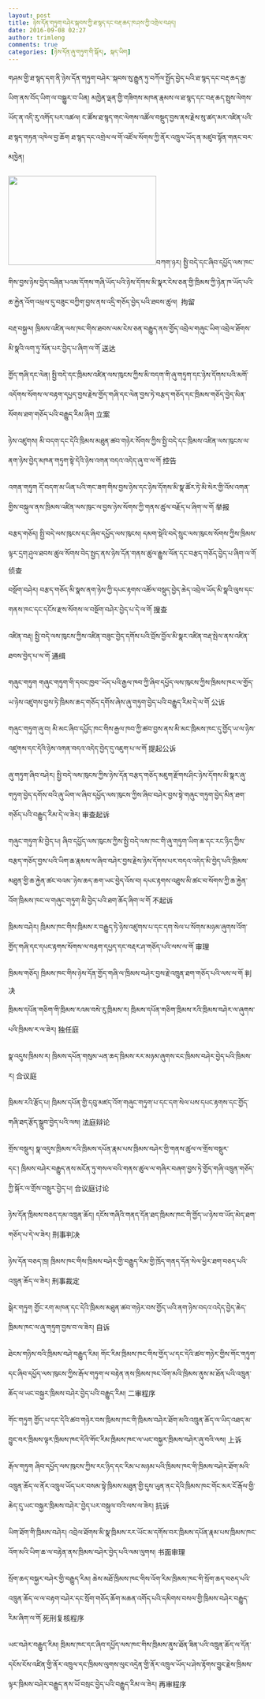 ```yaml
---
layout: post
title: ཉེས་དོན་གཏུག་བཤེར་སྐབས་ཀྱི་ཐ་སྙད་དང་བརྡ་ཆད་ཁ་ཤས་ཀྱི་འགྲེལ་བཤད།
date: 2016-09-08 02:27
author: trimleng
comments: true
categories: [ཉེས་དོན་ཞུ་གཏུག་གི་སྐོར།, སྐད་ཡིག]
---
```

གཤམ་གྱི་ཐ་སྙད་དག་ནི་ཉེས་དོན་གཏུག་བཤེར་་སྐབས་སུ་རྒྱུན་ཏུ་བཀོལ་སྤྱོད་བྱེད་པའི་ཐ་སྙད་དང་བརྡ་ཆད་རྒྱ་ཡིག་ནས་བོད་ཡིག་ལ་བསྒྱུར་བ་ཡིན། མཁྱེན་ལྡན་གྱི་གཟིགས་མཁན་རྣམས་ལ་ཐ་སྙད་དང་བརྡ་ཆད་སྤུས་ལེགས་ཡོད་ན་འདི་རུ་འགོད་པར་འཚལ། ང་ཚོས་ཐ་སྙད་གང་ལེགས་འཚོལ་བསྡུད་བྱས་ནས་རྗེས་སུ་ཚད་མར་འཛིན་པའི་ཐ་སྙད་གཏན་འཁེལ་བྱ་ཆོག ཐ་སྙད་དང་འགྲེལ་ལ་གོ་འཛོལ་སོགས་ཀྱི་ནོར་འཁྲུལ་ཡོད་ན་མཛུབ་སྟོན་གནང་བར་མཁྱེན།

<img class="wp-image-286 size-medium alignleft" src="http://trimleng.org/wp-content/uploads/2016/08/Trimleng-photo-e1471379598754-300x181.png" width="300" height="181" />བཀག་ཉར། སྤྱི་བདེ་དང་ཞིབ་དཔྱོད་ལས་ཁང་གིས་བྱས་ཉེས་བྱེད་བཞིན་པའམ་དོགས་གཞི་ཡོད་པའི་ཉེས་དོགས་མི་སྣར་ངེས་ཅན་གྱི་ཁྲིམས་ཀྱི་ཉེན་ཁ་ཡོད་པའི་ཆ་རྐྱེན་འོག་འཕྲལ་དུ་བཟུང་བཀྱིག་བྱས་ནས་འདྲི་གཅོད་བྱེད་པའི་ཐབས་ཚུལ།  拘留

བརྡ་བསྐྱལ། ཁྲིམས་འཛིན་ལས་ཁང་གིས་ཐབས་ལམ་ངེས་ཅན་བརྒྱུད་ནས་གྱོད་འབྲེལ་གཞུང་ཡིག་འབྲེལ་ཐོགས་མི་སྣའི་ལག་ཏུ་སོན་པར་བྱེད་པ་ཞིག་ལ་གོ 送达

གྱོད་གཞི་དང་ལེན། སྤྱི་བདེ་དང་ཁྲིམས་འཛིན་ལས་ཁུངས་ཀྱིས་མི་བདག་གི་ཞུ་གཏུག་དང་ཉེས་དོགས་པའི་མགོ་འདོགས་སོགས་ལ་བརྟག་དཔྱད་བྱས་རྗེས་གྱོད་གཞི་དང་ལེན་བྱས་ཏེ་བརྩད་གཅོད་དང་ཁྲིམས་གཅོད་བྱེད་མིན་སོགས་ཐག་གཅོད་པའི་བརྒྱུད་རིམ་ཞིག 立案<!--more-->

ཉེས་འཛུགས། མི་བདག་དང་དེའི་ཁྲིམས་མཐུན་ཚབ་གཉེར་སོགས་ཀྱིས་སྤྱི་བདེ་དང་ཁྲིམས་འཛིན་ལས་ཁུངས་ལ་ནག་ཉེས་བྱེད་མཁན་གཏུག་སྟེ་དེའི་ཉེས་འགན་བདའ་འདེད་ཞུ་བ་ལ་གོ 控告

འགན་གཏུག དོ་བདག་མ་ཡིན་པའི་གང་ཟག་གིས་བྱས་ཉེས་དང་ཉེས་དོགས་མི་སྣ་ཚོར་ཏེ་མི་སེར་གྱི་འོས་འགན་གྱིས་བསྐུལ་ནས་ཁྲིམས་འཛིན་ལས་ཁུང་ལ་བྱས་ཉེས་སོགས་ཀྱི་གནས་ཚུལ་བརྗོད་པ་ཞིག་ལ་གོ 举报

བརྩད་གཅོད། སྤྱི་བདེ་ལས་ཁུངས་དང་ཞིབ་དཔྱོད་ལས་ཁུངས། དམག་སྡེའི་བདེ་སྲུང་ལས་ཁུངས་སོགས་ཀྱིས་ཁྲིམས་ལྟར་དྲག་ཤུལ་ཐབས་ཚུལ་སོགས་བེད་སྤྱད་ནས་ཉེས་དོན་གནས་ཚུལ་རྒྱུས་ལོན་དང་བརྩད་གཅོད་བྱེད་པ་ཞིག་ལ་གོ 侦查

བསྔོག་བཤེར། བརྩད་གཅོད་མི་སྣས་ནག་ཉེས་ཀྱི་དཔང་རྟགས་འཚོལ་བསྡུད་བྱེད་ཆེད་འབྲེལ་ཡོད་མི་སྣའི་ལུས་དང་གནས་ཁང་དང་དངོས་རྫས་སོགས་ལ་བསྔོག་བཤེར་བྱེད་པ་དེ་ལ་གོ 搜查

འཛིན་བརྡ། སྤྱི་བདེ་ལས་ཁུངས་ཀྱིས་འཛིན་བཟུང་བྱེད་དགོས་པའི་བྲོས་བྱོལ་མི་སྣར་འཛིན་བརྡ་སྤེལ་ནས་འཛིན་ཐབས་བྱེད་པ་ལ་གོ 通缉

གཞུང་གཏུག གཞུང་གཏུག་གི་དབང་ཁྱབ་་ཡོད་པའི་རྒྱལ་ཁབ་ཀྱི་ཞིབ་དཔྱོད་ལས་ཁུངས་ཀྱིས་ཁྲིམས་ཁང་ལ་གྱོད་ཡ་ཉེས་འཛུགས་བྱས་ཏེ་ཁྲིམས་ཆད་གཅོད་དགོས་ཞེས་ཞུ་གཏུག་བྱེད་པའི་བརྒྱུད་རིམ་དེ་ལ་གོ 公诉

གཞུང་གཏུག་ཞུ་བ། མི་མང་ཞིབ་དཔྱོད་ཁང་གིས་རྒྱལ་ཁབ་ཀྱི་ཚབ་བྱས་ནས་མི་མང་ཁྲིམས་ཁང་དུ་གྱོད་ཡ་ལ་ཉེས་འཛུགས་དང་དེའི་ཉེས་འགན་བདའ་འདེད་བྱེད་དུ་འཇུག་པ་ལ་གོ 提起公诉

ཞུ་གཏུག་ཞིབ་བཤེར། སྤྱི་བདེ་ལས་ཁུངས་ཀྱིས་ཉེས་དོན་བརྩད་གཅོད་མཇུག་རྫོགས་ཤིང་ཉེས་དོགས་མི་སྣར་ཞུ་གཏུག་བྱེད་དགོས་བའི་ཞུ་ཡིག་ལ་ཞིབ་དཔྱོད་ལས་ཁུངས་ཀྱིས་ཞིབ་བཤེར་བྱས་སྟེ་གཞུང་གཏུག་བྱེད་མིན་ཐག་གཅོད་པའི་བརྒྱུད་རིམ་དེ་ལ་ཟེར། 审查起诉

གཞུང་གཏུག་མི་བྱེད་པ། ཞིབ་དཔྱོད་ལས་ཁུངས་ཀྱིས་སྤྱི་བདེ་ལས་ཁང་གི་ཞུ་གཏུག་ཡིག་ཆ་དང་རང་ཉིད་ཀྱིས་བརྩད་གཅོད་བྱས་པའི་ཡིག་ཆ་རྣམས་ལ་ཞིབ་བཤེར་བྱས་རྗེས་ཉེས་དོགས་པར་བདའ་འདེད་མི་བྱེད་པའི་ཁྲིམས་མཐུན་གྱི་ཆ་རྐྱེན་ཚང་བའམ་་ཉེས་ཆད་ཆག་ཡང་བྱེད་འོས་བ། དཔང་རྟགས་འཐུས་མི་ཚང་བ་སོགས་ཀྱི་ཆ་རྐྱེན་འོག་ཁྲིམས་ཁང་ལ་གཞུང་གཏུག་མི་བྱེད་པའི་ཐག་ཆོད་ཞིག་ལ་གོ 不起诉

ཁྲིམས་བཤེར། ཁྲིམས་ཁང་གིས་ཁྲིམས་ར་བརྒྱུད་ཏེ་ཉེས་འཛུགས་པ་དང་དག་སེལ་པ་སོགས་མཉམ་ཞུགས་འོག་གྱོད་གཞི་དང་དཔང་རྟགས་སོགས་ལ་བརྟག་དཔྱད་དང་བརྡར་ཤ་གཅོད་པའི་ལས་ལ་གོ 审理

ཁྲིམས་གཅོད། ཁྲིམས་ཁང་གིས་ཉེས་དོན་གྱོད་གཞི་ལ་ཁྲིམས་བཤེར་བྱས་རྗེ་འཁྲུན་ཐག་གཅོད་པའི་ལས་ལ་གོ 判决

ཁྲིམས་དཔོན་གཅིག་གི་ཁྲིམས་རའམ་བསེ་རུ་ཁྲིམས་ར། ཁྲིམས་དཔོན་གཅིག་ཁྲིམས་རའི་ཁྲིམས་བཤེར་ལ་ཞུགས་པའི་ཁྲིམས་ར་ལ་ཟེར། 独任庭

སྣ་འདུས་ཁྲིམས་ར། ཁྲིམས་དཔོན་གསུམ་ཡན་ཆད་ཁྲིམས་རར་མཉམ་ཞུགས་ངང་ཁྲིམས་བཤེར་བྱེད་པའི་ཁྲིམས་ར། 合议庭

ཁྲིམས་རའི་རྩོད་པ། ཁྲིམས་དཔོན་གྱི་དབུ་མཛད་འོག་གཞུང་གཏུག་པ་དང་དག་སེལ་པས་དཔང་རྟགས་དང་གྱོད་གཞི་ཐད་རྩོད་སྒྲུབ་བྱེད་པའི་ལས། 法庭辩论

གྲོས་བསྡུར། སྣ་འདུས་ཁྲིམས་རའི་ཁྲིམས་དཔོན་རྣམ་པས་ཁྲིམས་བཤེར་གྱི་གནས་ཚུལ་ལ་གྲོས་བསྡུར་དང་། ཁྲིམས་བཤེར་བརྒྱུད་ནས་མངོན་ཏུ་གསལ་བའི་གནས་ཚུལ་ལ་གཞིར་བཞག་བྱས་ཏེ་གྱོད་གཞི་འཁྲུན་གཅོད་ཀྱི་སྐོར་ལ་གྲོས་བསྡུར་བྱེད་པ། 合议庭讨论

ཉེས་དོན་ཁྲིམས་བཅད་དམ་འཁྲུན་ཆོད། དངོས་གཞིའི་གནད་དོན་ཐད་ཁྲིམས་ཁང་གི་གྱོད་ཡ་ཉེས་བ་ཡོད་མེད་ཐག་གཅོད་པ་དེ་ལ་ཟེར། 刑事判决

ཉེས་དོན་བཅད་ཁྲ། ཁྲིམས་ཁང་གིས་ཁྲིམས་བཤེར་གྱི་བརྒྱུད་རིམ་གྱི་ཁྲོད་གནད་དོན་སེལ་ཕྱིར་ཐག་བཅད་པའི་འཁྲུན་ཆོད་ལ་ཟེར། 刑事裁定

སྒེར་གཏུག གྱོང་རག་མཁན་དང་དེའི་ཁྲིམས་མཐུན་ཚབ་གཉེར་བས་གྱོད་ཡའི་ནག་ཉེས་བདའ་འདེད་བྱེད་ཆེད་ཁྲིམས་ཁང་ལ་ཞུ་གཏུག་བྱས་བ་ལ་ཟེར། 自诉

ཐེངས་གཉིས་བའི་ཁྲིམས་བཤེ་བརྒྱུད་རིམ། གོང་རིམ་ཁྲིམས་ཁང་གིས་གྱོད་ཡ་དང་དེའི་ཚབ་གཉེར་གྱིས་གོང་གཏུག་དང་ཞིབ་དཔྱོད་ལས་ཁུངས་ཀྱིས་རྒོལ་གཏུག་ལ་བརྟེན་ནས་ཁྲིམས་ཁང་འོག་མའི་ཁྲིམས་ནུས་མ་ཐོན་པའི་འཁྲུན་ཆོད་ལ་ཡང་བསྐྱར་ཁྲིམས་བཤེར་བྱེད་པའི་བརྒྱུད་རིམ། 二审程序

གོང་གཏུག གྱོད་ཡ་དང་དེའི་ཚབ་གཉེར་བས་ཁྲིམས་ཁང་གི་ཁྲིམས་བཤེར་ཐོག་མའི་འཁྲུན་ཆོད་ལ་ཡིད་འཐད་མ་བྱུང་བར་ཁྲིམས་ལྟར་ཁྲིམས་ཁང་དེའི་གོང་རིམ་ཁྲིམས་ཁང་ལ་ཡང་བསྐྱར་ཁྲིམས་བཤེར་ཞུ་བའི་ལས། 上诉

རྒོལ་གཏུག ཞིབ་དཔྱོད་ལས་ཁུངས་ཀྱིས་རང་ཉིད་དང་རིམ་པ་མཉམ་པའི་ཁྲིམས་ཁང་གི་ཁྲིམས་བཤེར་ཐོག་མའི་འཁྲུན་ཆོད་ལ་ནོར་འཁྲུལ་ཡོད་པར་བསམ་སྟེ་ཁྲིམས་མཐུན་གྱི་དུས་ཡུན་ནང་དེའི་ཁྲིམས་ཁང་གོང་མར་ངོ་རྒོལ་གྱི་ཆེད་དུ་ཡང་བསྐྱར་ཁྲིམས་བཤེར་་བྱེད་པར་བསྐུལ་བའི་ལས་ལ་ཟེར། 抗诉

ཡིག་ཐོག་གི་ཁྲིམས་བཤེར། འབྲེལ་ཐོགས་མི་སྣ་ཁྲིམས་རར་ཡོང་མ་དགོས་བར་ཁྲིམས་དཔོན་རྣམ་པས་ཁྲིམས་ཁང་འོག་མའི་ཡིག་ཆ་ལ་བརྟེན་ནས་ཁྲིམས་བཤེར་བྱེད་པའི་ལམ་ལུགས། 书面审理

སྲོག་ཆད་བསྐྱར་བཤེར་གྱི་བརྒྱུད་རིམ། ཆེས་མཐོ་ཁྲིམས་ཁང་གིས་འོག་རིམ་ཁྲིམས་ཁང་གི་སྲོག་ཆད་བཅད་པའི་འཁྲུན་ཆོད་ལ་ལ་བརྟག་བཤེར་དང་སྲོག་གཅོད་ཆོག་མཆན་འགོད་པའི་དམིགས་བསལ་གྱི་ཁྲིམས་བཤེར་བརྒྱུད་རིམ་ཞིག་ལ་གོ 死刑复核程序

ཡང་བཤེར་བརྒྱུད་རིམ། ཁྲིམས་ཁང་དང་ཞིབ་དཔྱོད་ལས་ཁང་གིས་ཁྲིམས་ནུས་ཐོན་ཟིན་པའི་འཁྲུན་ཆོད་ལ་དོན་དངོས་ངོས་འཛིན་གྱི་ནོར་འཁྲུལ་དང་ཁྲིམས་ལུགས་ལུང་འདྲེན་གྱི་ནོར་འཁྲུལ་ཡོད་པ་ཤེས་རྟོགས་བྱུང་རྗེས་ཁྲིམས་ལྟར་ཁྲིམས་བཤེར་བརྒྱུད་ནས་ཡོ་བསྲང་བྱེད་པའི་བརྒྱུད་རིམ་ལ་ཟེར། 再审程序

&nbsp;
